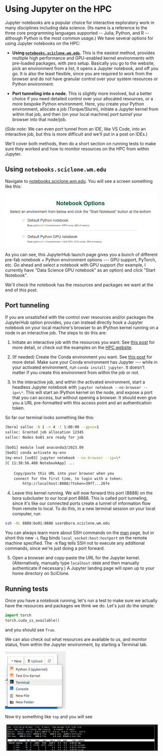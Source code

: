 # Using Jupyter on the HPC

Jupyter notebooks are a popular choice for interactive exploratory work in many disciplines including data science.  (Its name is a reference to the three core programming languages supported -- Julia, Python, and R -- although Python is the most common usage.)  We have several options for using Jupyter notebooks on the HPC:

- **Using [`notebooks.sciclone.wm.edu`](https://notebooks.sciclone.wm.edu/).**  This is the easiest method, provides multiple high performance and GPU-enabled kernel environments with pre-loaded packages, with zero setup.  Basically you go to the website, pick an environment from a list, it opens a Jupyter notebook, and off you go.  It is also the least flexible, since you are required to work from the browser and do not have granular control over your system resources or Python environment.

- **Port tunneling into a node.**  This is slightly more involved, but a better choice if you need detailed control over your allocated resources, or a more bespoke Python environment.  Here, you create your Python environment, allocate a job (Torque/Slurm), initiate a Jupyter kernel from within that job, and then (on your local machine) *port tunnel* your browser into that node/job.

(*Side note:* We can even port tunnel from an IDE, like VS Code, into an interactive job, but this is more difficult and we'll put in a post on IDEs.)

We'll cover both methods, then do a short section on running tests to make sure they worked and how to monitor resources on the HPC from within Jupyter.

## Using `notebooks.sciclone.wm.edu`

Navigate to [notebooks.sciclone.wm.edu](https://notebooks.sciclone.wm.edu/).  You will see a screen something like this:


![jupyter hub](jupyterhub.png)

As you can see, this JupyterHub launch page gives you a bunch of different pre-fab notebook + Python environment options --- GPU support, PyTorch, etc.  Go ahead and select a notebook with GPU support (for example, I currently have "Data Science GPU notebook" as an option) and click "Start Notebook".

We'll check the notebook has the resources and packages we want at the end of this post.  

## Port tunneling

If you are unsatisfied with the control over resources and/or packages the JupyterHub option provides, you can instead directly hook a Jupyter notebook on your local machine's browser to an IPython kernel running on a node in an interactive job.  The steps to do this are:

1. Initiate an interactive job with the resources you want.  See [this post](../../the-batch-system/interactive-jobs.md) for more detail, or check out the examples on the [HPC website](https://www.wm.edu/offices/it/services/researchcomputing/using/running_job).

2. (If needed) Create the Conda environment you want.  See [this post](../conda-environments.md) for more detail.  Make sure your Conda environment has Jupyter --- while in your activated environment, run `conda install jupyter`.  It doesn't matter if you create this environment from within the job or not.

3. In the interactive job, and within the activated environment, start a headless Jupyter notebook with `jupyter notebook --no-browser --ip=\*`.  This will start an IPython kernel on the node, and expose a port that you can access, but without opening a browser.  It should even give you a URL pre-formatted with this access point and an authentication token.

So far our terminal looks something like this:

```bash
[bora] salloc -N 1 -n 4 -t 1:00:00 --gpus=1
salloc: Granted job allocation 12345
salloc: Nodes bo01 are ready for job

[bo01] module load anaconda3/2023.09
[bo01] conda activate my-env
(my-env) [vo03] jupyter notebook --no-browser --ip=\*
[C 11:38:56.480 NotebookApp] ...

    Copy/paste this URL into your browser when you
    connect for the first time, to login with a token:
        http://localhost:8888/?token=39ff...26fe
```
4. Leave this kernel running.  We will now forward this port (8888) on the bora subcluster to our local port 8888.  This is called port tunneling, since it's like our connected ports create a tunnel of information flow from remote to local.  To do this, in a new terminal session on your local computer, run

```bash
ssh -NL 8888:bo01:8888 user@bora.sciclone.wm.edu
```

You can always learn more about SSH commands on the [man](https://linuxcommand.org/lc3_man_pages/ssh1.html) page, but in short this new `-L` flag binds `local_socket:host:hostport` on the remote machine specified.  The `-N` flag tells SSH not to execute any additional commands, since we're just doing a port forward.

5. Open a browser and copy-paste the URL for the Jupyter kernel.  (Alternatively, manually type `localhost:8888` and then manually authenticate if necessary.)  A Jupyter landing page will open up to your home directory on SciClone.


## Running tests

Once you have a notebook running, let's run a test to make sure we actually have the resources and packages we think we do.  Let's just do the simple:

```python
import torch
torch.cuda_is_available()
```

and you should see `True`.

We can also check out what resources are available to us, and monitor status, from within the Jupyter environment, by starting a Terminal tab.

![Terminal tab](create_a_terminal.png)

Now try something like `top` and you will see

![top in Jupyter](top_in_jupyter.png)
